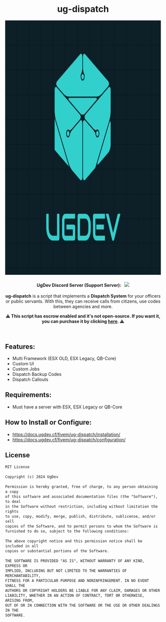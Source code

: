 <p align="center">
	<h1 align="center">
		ug-dispatch
	</h1>
	<p align="center">
		<img width="824" height="824" src="docs/logo.png">
	</p>
	<h4 align="center">
		UgDev Discord Server (Support Server): &nbsp; <a href="https://discord.gg/9Tp8Mx5Kct" target="_blank"><img src="https://discord.com/api/guilds/1169508725996929085/widget.png?style=shield"></img></a>
	</h4>
	<p align="center">
		<b>ug-dispatch</b> is a script that implements a <b>Dispatch System</b> for your officers or public servants. With this, they can receive calls from citizens, use codes between agencies and more.
	</p>
  <p align="center">
		<b>⚠️ This script has escrow enabled and it's not open-source. If you want it, you can purchase it by clicking <a href="https://ugdev.tebex.io/" target="_blank">here</a>. ⚠️</b>
	</p>
</p>

<br/>

## Features:
- Multi Framework (ESX OLD, ESX Legacy, QB-Core)
- Custom UI
- Custom Jobs
- Dispatch Backup Codes
- Dispatch Callouts

## Requirements:
- Must have a server with ESX, ESX Legacy or QB-Core

## How to Install or Configure:
- https://docs.ugdev.cf/fivem/ug-dispatch/installation/
- https://docs.ugdev.cf/fivem/ug-dispatch/configuration/

## License
```
MIT License

Copyright (c) 2024 UgDev

Permission is hereby granted, free of charge, to any person obtaining a copy
of this software and associated documentation files (the "Software"), to deal
in the Software without restriction, including without limitation the rights
to use, copy, modify, merge, publish, distribute, sublicense, and/or sell
copies of the Software, and to permit persons to whom the Software is
furnished to do so, subject to the following conditions:

The above copyright notice and this permission notice shall be included in all
copies or substantial portions of the Software.

THE SOFTWARE IS PROVIDED "AS IS", WITHOUT WARRANTY OF ANY KIND, EXPRESS OR
IMPLIED, INCLUDING BUT NOT LIMITED TO THE WARRANTIES OF MERCHANTABILITY,
FITNESS FOR A PARTICULAR PURPOSE AND NONINFRINGEMENT. IN NO EVENT SHALL THE
AUTHORS OR COPYRIGHT HOLDERS BE LIABLE FOR ANY CLAIM, DAMAGES OR OTHER
LIABILITY, WHETHER IN AN ACTION OF CONTRACT, TORT OR OTHERWISE, ARISING FROM,
OUT OF OR IN CONNECTION WITH THE SOFTWARE OR THE USE OR OTHER DEALINGS IN THE
SOFTWARE.
```
